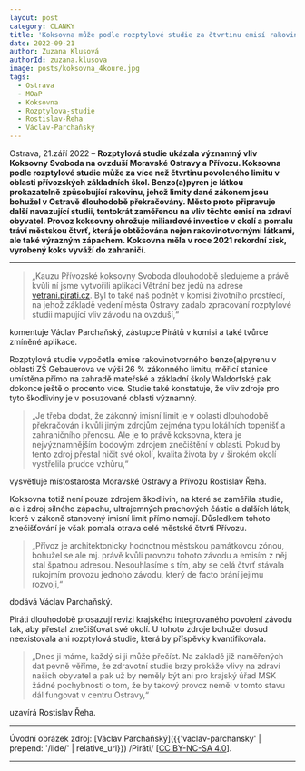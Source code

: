 ```yaml
---
layout: post
category: CLANKY
title: 'Koksovna může podle rozptylové studie za čtvrtinu emisí rakovinotvorného benzoapyrenu'
date: 2022-09-21
author: Zuzana Klusová
authorId: zuzana.klusova
image: posts/koksovna_4koure.jpg
tags:
  - Ostrava
  - MOaP
  - Koksovna
  - Rozptylova-studie
  - Rostislav-Řeha
  - Václav-Parchaňský
---
```


Ostrava, 21.září 2022 – **Rozptylová studie ukázala významný vliv Koksovny Svoboda na ovzduší Moravské Ostravy a Přívozu. Koksovna podle rozptylové studie může za více než čtvrtinu povoleného limitu v oblasti přívozských základních škol. Benzo(a)pyren je látkou prokazatelně způsobující rakovinu, jehož limity dané zákonem jsou bohužel v Ostravě dlouhodobě překračovány. Město proto připravuje další navazující studii, tentokrát zaměřenou na vliv těchto emisí na zdraví obyvatel. Provoz koksovny ohrožuje miliardové investice v okolí a pomalu tráví městskou čtvrť, která je obtěžována nejen rakovinotvornými látkami, ale také výrazným zápachem. Koksovna měla v roce 2021 rekordní zisk, vyrobený koks vyváží do zahraničí.**

<hr />

> „Kauzu Přívozské koksovny Svoboda dlouhodobě sledujeme a právě kvůli ní jsme vytvořili aplikaci Větrání bez jedů na adrese [vetrani.pirati.cz](https://vetrani.pirati.czi "Větrání bez jedů"). Byl to také náš podnět v komisi životního prostředí, na jehož základě vedení města Ostravy zadalo zpracování rozptylové studii mapující vliv závodu na ovzduší,“

komentuje Václav Parchaňský, zástupce Pirátů v komisi a také tvůrce zmíněné aplikace.

Rozptylová studie vypočetla emise rakovinotvorného benzo(a)pyrenu v oblasti ZŠ Gebauerova ve výši 26 % zákonného limitu, měřicí stanice umístěna přímo na zahradě mateřské a základní školy Waldorfské pak dokonce ještě o procento více. Studie také konstatuje, že vliv zdroje pro tyto škodliviny je v posuzované oblasti významný.

> „Je třeba dodat, že zákonný imisní limit je v oblasti dlouhodobě překračován i kvůli jiným zdrojům zejména typu lokálních topenišť a zahraničního přenosu. Ale je to právě koksovna, která je nejvýznamnějším bodovým zdrojem znečištění v oblasti. Pokud by tento zdroj přestal ničit své okolí, kvalita života by v širokém okolí vystřelila prudce vzhůru,“

vysvětluje místostarosta Moravské Ostravy a Přívozu Rostislav Řeha.

Koksovna totiž není pouze zdrojem škodlivin, na které se zaměřila studie, ale i zdroj silného zápachu, ultrajemných prachových částic a dalších látek, které v zákoně stanovený imisní limit přímo nemají. Důsledkem tohoto znečišťování je však pomalá otrava celé městské čtvrti Přívozu.

> „Přívoz je architektonicky hodnotnou městskou památkovou zónou, bohužel se ale mj. právě kvůli provozu tohoto závodu a emisím z něj stal špatnou adresou. Nesouhlasíme s tím, aby se celá čtvrť stávala rukojmím provozu jednoho závodu, který de facto brání jejímu rozvoji,“

dodává Václav Parchaňský.

Piráti dlouhodobě prosazují revizi krajského integrovaného povolení závodu tak, aby přestal znečišťovat své okolí. U tohoto zdroje bohužel dosud neexistovala ani rozptylová studie, která by příspěvky kvantifikovala.

> „Dnes ji máme, každý si ji může přečíst. Na základě již naměřených dat pevně věříme, že zdravotní studie brzy prokáže vlivy na zdraví našich obyvatel a pak už by neměly být ani pro krajský úřad MSK žádné pochybnosti o tom, že by takový provoz neměl v tomto stavu dál fungovat v centru Ostravy,“

uzavírá Rostislav Řeha.

---

Úvodní obrázek zdroj: [Václav Parchaňský]({{'vaclav-parchansky' | prepend: '/lide/' | relative_url}}) /Piráti/ \[[CC BY-NC-SA 4.0](https://creativecommons.org/licenses/by-nc-sa/4.0/deed.cs)\].

- - -
